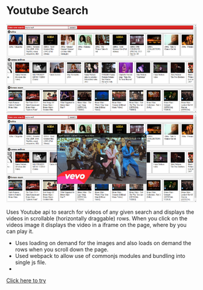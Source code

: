Youtube Search
========
![Youtube Search](screenshot.png)
![Youtube Search playing video](screenshot2.png)

Uses Youtube api to search for videos of any given search and displays the videos in scrollable (horizontally draggable) rows.
When you click on the videos image it displays the video in a iframe on the page, where by you can play it.

* Uses loading on demand for the images and also loads on demand the rows when you scroll down the page.
* Used webpack to allow use of commonjs modules and bundling into single js file.
* 

[Click here to try](http://rawgit.com/bend101/YoutubeSearch/master/youtube.html)

